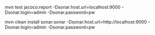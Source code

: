 mvn test jacoco:report -Dsonar.host.url=localhost:9000 -Dsonar.login=admin -Dsonar.password=pw

mvn clean install sonar:sonar -Dsonar.host.url=http://localhost:9000 -Dsonar.login=admin -Dsonar.password=pw